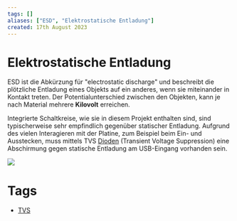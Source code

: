 ```yaml
---
tags: []
aliases: ["ESD", "Elektrostatische Entladung"]
created: 17th August 2023
---
```


# Elektrostatische Entladung

ESD ist die Abkürzung für "electrostatic discharge" und beschreibt die plötzliche Entladung eines Objekts auf ein anderes, wenn sie miteinander in Kontakt treten. Der Potentialunterschied zwischen den Objekten, kann je nach Material mehrere **Kilovolt** erreichen.

Integrierte Schaltkreise, wie sie in diesem Projekt enthalten sind, sind typischerweise sehr empfindlich gegenüber statischer Entladung. Aufgrund des vielen Interagieren mit der Platine, zum Beispiel beim Ein- und Ausstecken, muss mittels TVS [Dioden](../hwe/Dioden.md) (Transient Voltage Suppression) eine Abschirmung gegen statische Entladung am USB-Eingang vorhanden sein.

![](assets/ESD-Connector.png)

# Tags
- [TVS](TVS-Diode.md)